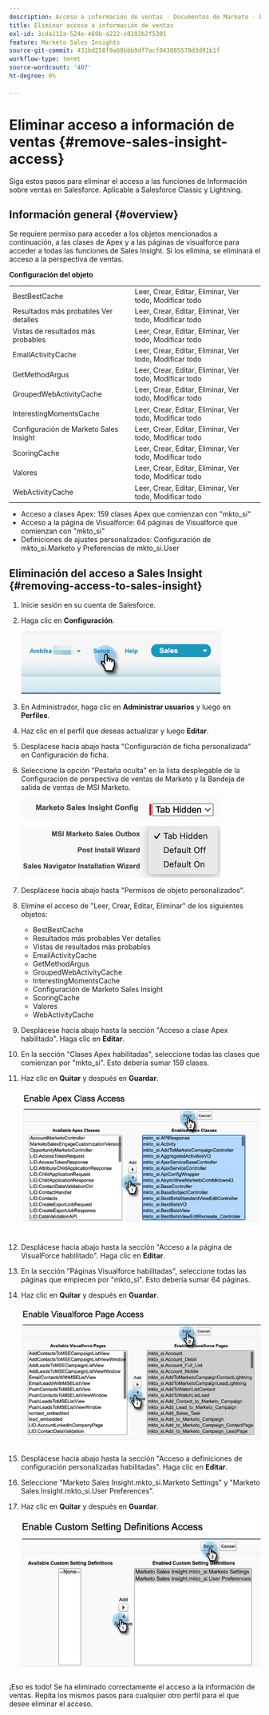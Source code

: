 ```yaml
---
description: Acceso a información de ventas - Documentos de Marketo - Documentación del producto
title: Eliminar acceso a información de ventas
exl-id: 3cda112a-524e-469b-a222-c0192b2f5301
feature: Marketo Sales Insights
source-git-commit: 431bd258f9a68bbb9df7acf043085578d3d91b1f
workflow-type: tm+mt
source-wordcount: '407'
ht-degree: 0%

---
```


# Eliminar acceso a información de ventas {#remove-sales-insight-access}

Siga estos pasos para eliminar el acceso a las funciones de Información sobre ventas en Salesforce. Aplicable a Salesforce Classic y Lightning.

## Información general {#overview}

Se requiere permiso para acceder a los objetos mencionados a continuación, a las clases de Apex y a las páginas de visualforce para acceder a todas las funciones de Sales Insight. Si los elimina, se eliminará el acceso a la perspectiva de ventas.

**Configuración del objeto**

<table> 
 <tbody> 
 <tr> 
   <td>BestBestCache</td> 
   <td>Leer, Crear, Editar, Eliminar, Ver todo, Modificar todo</td> 
  </tr> 
  <tr> 
   <td>Resultados más probables Ver detalles</td> 
   <td>Leer, Crear, Editar, Eliminar, Ver todo, Modificar todo</td> 
  </tr> 
  <tr> 
   <td>Vistas de resultados más probables</td> 
   <td>Leer, Crear, Editar, Eliminar, Ver todo, Modificar todo</td> 
  </tr> 
  <tr> 
   <td>EmailActivityCache</td> 
   <td>Leer, Crear, Editar, Eliminar, Ver todo, Modificar todo</td> 
  </tr> 
  <tr> 
   <td>GetMethodArgus</td> 
   <td>Leer, Crear, Editar, Eliminar, Ver todo, Modificar todo</td> 
  </tr> 
  <tr> 
   <td>GroupedWebActivityCache</td> 
   <td>Leer, Crear, Editar, Eliminar, Ver todo, Modificar todo</td> 
  </tr> 
  <tr> 
   <td>InterestingMomentsCache</td> 
   <td>Leer, Crear, Editar, Eliminar, Ver todo, Modificar todo</td> 
  </tr> 
  <tr> 
   <td>Configuración de Marketo Sales Insight</td> 
   <td>Leer, Crear, Editar, Eliminar, Ver todo, Modificar todo</td> 
  </tr> 
  <tr> 
   <td>ScoringCache</td> 
   <td>Leer, Crear, Editar, Eliminar, Ver todo, Modificar todo</td> 
  </tr> 
  <tr> 
   <td>Valores</td> 
   <td>Leer, Crear, Editar, Eliminar, Ver todo, Modificar todo</td> 
  </tr> 
  <tr> 
   <td>WebActivityCache</td> 
   <td>Leer, Crear, Editar, Eliminar, Ver todo, Modificar todo</td> 
  </tr> 
 </tbody> 
</table>

* Acceso a clases Apex: 159 clases Apex que comienzan con &quot;mkto_si&quot;
* Acceso a la página de Visualforce: 64 páginas de Visualforce que comienzan con &quot;mkto_si&quot;
* Definiciones de ajustes personalizados: Configuración de mkto_si.Marketo y Preferencias de mkto_si.User

## Eliminación del acceso a Sales Insight {#removing-access-to-sales-insight}

1. Inicie sesión en su cuenta de Salesforce.

1. Haga clic en **Configuración**.

   ![](assets/remove-sales-insight-access-1.png)

1. En Administrador, haga clic en **Administrar usuarios** y luego en **Perfiles**.

1. Haz clic en el perfil que deseas actualizar y luego **Editar**.

1. Desplácese hacia abajo hasta &quot;Configuración de ficha personalizada&quot; en Configuración de ficha.

1. Seleccione la opción &quot;Pestaña oculta&quot; en la lista desplegable de la Configuración de perspectiva de ventas de Marketo y la Bandeja de salida de ventas de MSI Marketo.

   ![](assets/remove-sales-insight-access-2.png)

   ![](assets/remove-sales-insight-access-3.png)

1. Desplácese hacia abajo hasta &quot;Permisos de objeto personalizados&quot;.

1. Elimine el acceso de &quot;Leer, Crear, Editar, Eliminar&quot; de los siguientes objetos:

   * BestBestCache
   * Resultados más probables Ver detalles
   * Vistas de resultados más probables
   * EmailActivityCache
   * GetMethodArgus
   * GroupedWebActivityCache
   * InterestingMomentsCache
   * Configuración de Marketo Sales Insight
   * ScoringCache
   * Valores
   * WebActivityCache

1. Desplácese hacia abajo hasta la sección &quot;Acceso a clase Apex habilitado&quot;. Haga clic en **Editar**.

1. En la sección &quot;Clases Apex habilitadas&quot;, seleccione todas las clases que comienzan por &quot;mkto_si&quot;. Esto debería sumar 159 clases.

1. Haz clic en **Quitar** y después en **Guardar**.

   ![](assets/remove-sales-insight-access-4.png)

1. Desplácese hacia abajo hasta la sección &quot;Acceso a la página de VisualForce habilitado&quot;. Haga clic en **Editar**.

1. En la sección &quot;Páginas Visualforce habilitadas&quot;, seleccione todas las páginas que empiecen por &quot;mkto_si&quot;. Esto debería sumar 64 páginas.

1. Haz clic en **Quitar** y después en **Guardar**.

   ![](assets/remove-sales-insight-access-5.png)

1. Desplácese hacia abajo hasta la sección &quot;Acceso a definiciones de configuración personalizadas habilitadas&quot;. Haga clic en **Editar**.

1. Seleccione &quot;Marketo Sales Insight.mkto_si.Marketo Settings&quot; y &quot;Marketo Sales Insight.mkto_si.User Preferences&quot;.

1. Haz clic en **Quitar** y después en **Guardar**.

   ![](assets/remove-sales-insight-access-6.png)

¡Eso es todo! Se ha eliminado correctamente el acceso a la información de ventas. Repita los mismos pasos para cualquier otro perfil para el que desee eliminar el acceso.
